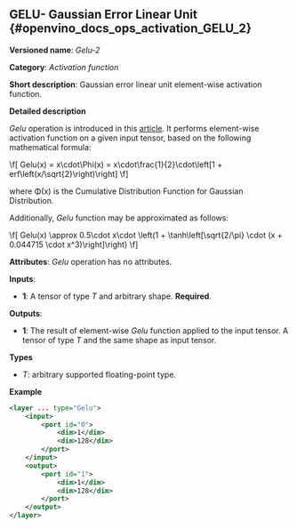 ## GELU- Gaussian Error Linear Unit <a name="Gelu"></a> {#openvino_docs_ops_activation_GELU_2}

**Versioned name**: *Gelu-2*

**Category**: *Activation function*

**Short description**: Gaussian error linear unit element-wise activation function.

**Detailed description**

*Gelu* operation is introduced in this [article](https://arxiv.org/abs/1606.08415).
It performs element-wise activation function on a given input tensor, based on the following mathematical formula:

\f[
    Gelu(x) = x\cdot\Phi(x) = x\cdot\frac{1}{2}\cdot\left[1 + erf\left(x/\sqrt{2}\right)\right]
\f]

where Φ(x) is the Cumulative Distribution Function for Gaussian Distribution.

Additionally, *Gelu* function may be approximated as follows:

\f[
    Gelu(x) \approx 0.5\cdot x\cdot \left(1 + \tanh\left[\sqrt{2/\pi} \cdot (x + 0.044715 \cdot x^3)\right]\right)
\f]

**Attributes**: *Gelu* operation has no attributes.

**Inputs**:

*   **1**: A tensor of type *T* and arbitrary shape. **Required**.

**Outputs**:

*   **1**: The result of element-wise *Gelu* function applied to the input tensor. A tensor of type *T* and the same shape as input tensor.

**Types**

* *T*: arbitrary supported floating-point type.

**Example**

```xml
<layer ... type="Gelu">
    <input>
        <port id="0">
            <dim>1</dim>
            <dim>128</dim>
        </port>
    </input>
    <output>
        <port id="1">
            <dim>1</dim>
            <dim>128</dim>
        </port>
    </output>
</layer>

```

